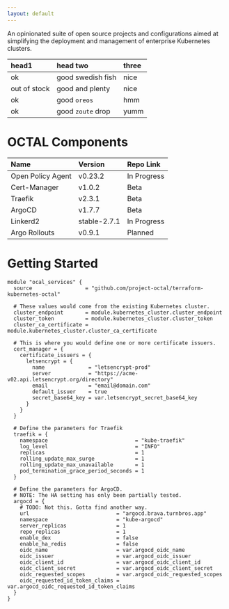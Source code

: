 ```yaml
---
layout: default
---
```


An opinionated suite of open source projects and configurations aimed at simplifying the deployment and management of enterprise Kubernetes clusters.


| head1        | head two          | three |
|:-------------|:------------------|:------|
| ok           | good swedish fish | nice  |
| out of stock | good and plenty   | nice  |
| ok           | good `oreos`      | hmm   |
| ok           | good `zoute` drop | yumm  |

# OCTAL Components
| Name                   | Version       | Repo Link    |
|:-----------------------|:--------------|:-------------|
| Open Policy Agent      | v0.23.2       | In Progress  |
| Cert-Manager           | v1.0.2        | Beta         |
| Traefik                | v2.3.1        | Beta         |
| ArgoCD                 | v1.7.7        | Beta         |
| Linkerd2               | stable-2.7.1  | In Progress  |
| Argo Rollouts          | v0.9.1        | Planned      |

# Getting Started

```hcl
module "ocal_services" {
  source                 = "github.com/project-octal/terraform-kubernetes-octal"
  
  # These values would come from the existing Kubernetes cluster.
  cluster_endpoint       = module.kubernetes_cluster.cluster_endpoint
  cluster_token          = module.kubernetes_cluster.cluster_token
  cluster_ca_certificate = module.kubernetes_cluster.cluster_ca_certificate

  # This is where you would define one or more certificate issuers.
  cert_manager = {
    certificate_issuers = {
      letsencrypt = {
        name              = "letsencrypt-prod"
        server            = "https://acme-v02.api.letsencrypt.org/directory"
        email             = "email@domain.com"
        default_issuer    = true
        secret_base64_key = var.letsencrypt_secret_base64_key
      }
    }
  }

  # Define the parameters for Traefik
  traefik = {
    namespace                            = "kube-traefik"
    log_level                            = "INFO"
    replicas                             = 1
    rolling_update_max_surge             = 1
    rolling_update_max_unavailable       = 1
    pod_termination_grace_period_seconds = 1
  }
  
  # Define the parameters for ArgoCD. 
  # NOTE: The HA setting has only been partially tested.
  argocd = {
    # TODO: Not this. Gotta find another way.
    url                            = "argocd.brava.turnbros.app"
    namespace                      = "kube-argocd"
    server_replicas                = 1
    repo_replicas                  = 1
    enable_dex                     = false
    enable_ha_redis                = false
    oidc_name                      = var.argocd_oidc_name
    oidc_issuer                    = var.argocd_oidc_issuer
    oidc_client_id                 = var.argocd_oidc_client_id
    oidc_client_secret             = var.argocd_oidc_client_secret
    oidc_requested_scopes          = var.argocd_oidc_requested_scopes
    oidc_requested_id_token_claims = var.argocd_oidc_requested_id_token_claims
  }
}
```